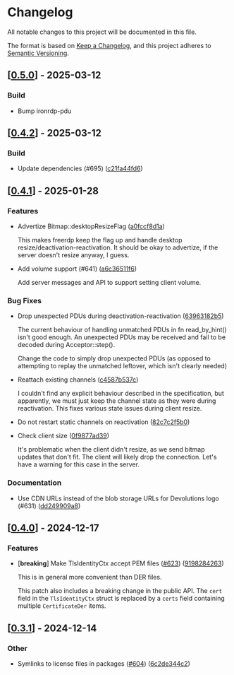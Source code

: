 # Changelog

All notable changes to this project will be documented in this file.

The format is based on [Keep a Changelog](https://keepachangelog.com/en/1.0.0/),
and this project adheres to [Semantic Versioning](https://semver.org/spec/v2.0.0.html).


## [[0.5.0](https://github.com/Devolutions/IronRDP/compare/ironrdp-server-v0.4.2...ironrdp-server-v0.5.0)] - 2025-03-12

### <!-- 7 -->Build

- Bump ironrdp-pdu


## [[0.4.2](https://github.com/Devolutions/IronRDP/compare/ironrdp-server-v0.4.1...ironrdp-server-v0.4.2)] - 2025-03-12

### <!-- 7 -->Build

- Update dependencies (#695) ([c21fa44fd6](https://github.com/Devolutions/IronRDP/commit/c21fa44fd6f3c6a6b74788ff68e83133c1314caa)) 


## [[0.4.1](https://github.com/Devolutions/IronRDP/compare/ironrdp-server-v0.4.0...ironrdp-server-v0.4.1)] - 2025-01-28

### <!-- 1 -->Features

- Advertize Bitmap::desktopResizeFlag ([a0fccf8d1a](https://github.com/Devolutions/IronRDP/commit/a0fccf8d1a3eeab6c73ed7d9cdbb4342cca173c4)) 

  This makes freerdp keep the flag up and handle desktop
  resize/deactivation-reactivation. It should be okay to advertize,
  if the server doesn't resize anyway, I guess.

- Add volume support (#641) ([a6c36511f6](https://github.com/Devolutions/IronRDP/commit/a6c36511f6584f67b8c6e795c34d5007ec2b24a4)) 

  Add server messages and API to support setting client volume.

### <!-- 4 -->Bug Fixes

- Drop unexpected PDUs during deactivation-reactivation ([63963182b5](https://github.com/Devolutions/IronRDP/commit/63963182b5af6ad45dc638e93de4b8a0b565c7d3)) 

  The current behaviour of handling unmatched PDUs in fn read_by_hint()
  isn't good enough. An unexpected PDUs may be received and fail to be
  decoded during Acceptor::step().
  
  Change the code to simply drop unexpected PDUs (as opposed to attempting
  to replay the unmatched leftover, which isn't clearly needed)

- Reattach existing channels ([c4587b537c](https://github.com/Devolutions/IronRDP/commit/c4587b537c7c0a148e11bc365bc3df88e2c92312)) 

  I couldn't find any explicit behaviour described in the specification,
  but apparently, we must just keep the channel state as they were during
  reactivation. This fixes various state issues during client resize.

- Do not restart static channels on reactivation ([82c7c2f5b0](https://github.com/Devolutions/IronRDP/commit/82c7c2f5b08c44b1a4f6b04c13ad24d9e2ffa371)) 

- Check client size ([0f9877ad39](https://github.com/Devolutions/IronRDP/commit/0f9877ad3901b37f58406095e05f345fbc8a5eaa)) 

  It's problematic when the client didn't resize, as we send bitmap
  updates that don't fit. The client will likely drop the connection.
  Let's have a warning for this case in the server.

### <!-- 6 -->Documentation

- Use CDN URLs instead of the blob storage URLs for Devolutions logo (#631) ([dd249909a8](https://github.com/Devolutions/IronRDP/commit/dd249909a894004d4f728d30b3a4aa77a0f8193b)) 



## [[0.4.0](https://github.com/Devolutions/IronRDP/compare/ironrdp-server-v0.3.1...ironrdp-server-v0.4.0)] - 2024-12-17

### <!-- 1 -->Features

- [**breaking**] Make TlsIdentityCtx accept PEM files ([#623](https://github.com/Devolutions/IronRDP/pull/623)) ([9198284263](https://github.com/Devolutions/IronRDP/commit/9198284263e11706fed76310f796200b75111126)) 

  This is in general more convenient than DER files.

  This patch also includes a breaking change in the public API. 
  The `cert` field in the `TlsIdentityCtx` struct is replaced by a `certs` field containing multiple `CertificateDer` items.

## [[0.3.1](https://github.com/Devolutions/IronRDP/compare/ironrdp-server-v0.3.0...ironrdp-server-v0.3.1)] - 2024-12-14

### Other

- Symlinks to license files in packages ([#604](https://github.com/Devolutions/IronRDP/pull/604)) ([6c2de344c2](https://github.com/Devolutions/IronRDP/commit/6c2de344c2dd93ce9621834e0497ed7c3bfaf91a)) 
